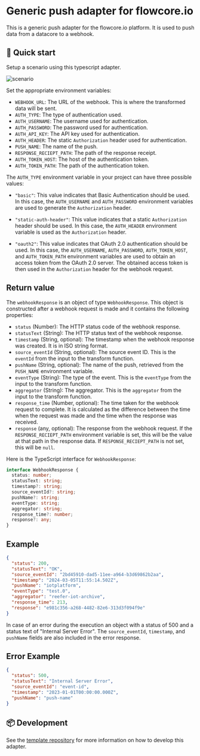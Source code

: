 # Generic push adapter for flowcore.io

This is a generic push adapter for the flowcore.io platform. It is used to push data from a datacore to a webhook.

## 📝 Quick start

Setup a scenario using this typescript adapter.

![scenario](https://github.com/argilzar/flowcore-generic-push/assets/60230/aa17b8f9-7b91-4f75-91af-ce00073f0a61)

Set the appropriate environment variables:

- `WEBHOOK_URL`: The URL of the webhook. This is where the transformed data will be sent.
- `AUTH_TYPE`: The type of authentication used.
- `AUTH_USERNAME`: The username used for authentication.
- `AUTH_PASSWORD`: The password used for authentication.
- `AUTH_API_KEY`: The API key used for authentication.
- `AUTH_HEADER`: The static `Authorization` header used for authentication.
- `PUSH_NAME`: The name of the push.
- `RESPONSE_RECIEPT_PATH`: The path of the response receipt.
- `AUTH_TOKEN_HOST`: The host of the authentication token.
- `AUTH_TOKEN_PATH`: The path of the authentication token.

The `AUTH_TYPE` environment variable in your project can have three possible values:

- `"basic"`: This value indicates that Basic Authentication should be used. In this case, the `AUTH_USERNAME` and `AUTH_PASSWORD` environment variables are used to generate the `Authorization` header.

- `"static-auth-header"`: This value indicates that a static `Authorization` header should be used. In this case, the `AUTH_HEADER` environment variable is used as the `Authorization` header.

- `"oauth2"`: This value indicates that OAuth 2.0 authentication should be used. In this case, the `AUTH_USERNAME`, `AUTH_PASSWORD`, `AUTH_TOKEN_HOST`, and `AUTH_TOKEN_PATH` environment variables are used to obtain an access token from the OAuth 2.0 server. The obtained access token is then used in the `Authorization` header for the webhook request.

## Return value

The `webhookResponse` is an object of type `WebhookResponse`. This object is constructed after a webhook request is made and it contains the following properties:

- `status` (Number): The HTTP status code of the webhook response.
- `statusText` (String): The HTTP status text of the webhook response.
- `timestamp` (String, optional): The timestamp when the webhook response was created. It is in ISO string format.
- `source_eventId` (String, optional): The source event ID. This is the `eventId` from the input to the transform function.
- `pushName` (String, optional): The name of the push, retrieved from the `PUSH_NAME` environment variable.
- `eventType` (String): The type of the event. This is the `eventType` from the input to the transform function.
- `aggregator` (String): The aggregator. This is the `aggregator` from the input to the transform function.
- `response_time` (Number, optional): The time taken for the webhook request to complete. It is calculated as the difference between the time when the request was made and the time when the response was received.
- `response` (any, optional): The response from the webhook request. If the `RESPONSE_RECIEPT_PATH` environment variable is set, this will be the value at that path in the response data. If `RESPONSE_RECIEPT_PATH` is not set, this will be `null`.

Here is the TypeScript interface for `WebhookResponse`:

```typescript
interface WebhookResponse {
  status: number;
  statusText: string;
  timestamp?: string;
  source_eventId?: string;
  pushName?: string;
  eventType: string;
  aggregator: string;
  response_time?: number;
  response?: any;
}
```

## Example

```json
{
  "status": 200,
  "statusText": "OK",
  "source_eventId": "2bd45910-dad5-11ee-a964-b3d69862b2aa",
  "timestamp": "2024-03-05T11:55:14.502Z",
  "pushName": "iotplatform",
  "eventType": "test.0",
  "aggregator": "reefer-iot-archive",
  "response_time": 213,
  "response": "e981c356-a268-4482-82e6-313d3f094f9e"
}
```

In case of an error during the execution an object with a status of 500 and a status text of "Internal Server Error". The `source_eventId`, `timestamp`, and `pushName` fields are also included in the error response.

## Error Example

```json
{
  "status": 500,
  "statusText": "Internal Server Error",
  "source_eventId": "event-id",
  "timestamp": "2023-01-01T00:00:00.000Z",
  "pushName": "push-name"
}
```

## 📦 Development

See the [template repository](https://github.com/flowcore-io/nodejs-typescript-transformer-example) for more information on how to develop this adapter.
